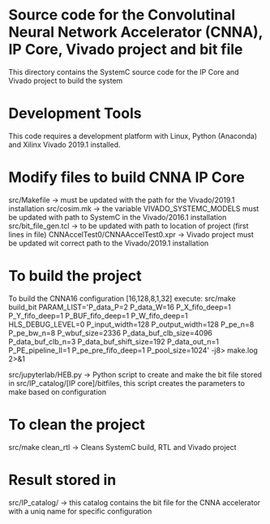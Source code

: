 # Source code for the Convolutinal Neural Network Accelerator (CNNA), IP Core, Vivado project and bit file
This directory contains the SystemC source code for the IP Core and Vivado project to build the system

# Development Tools
This code requires a development platform with Linux, Python (Anaconda) and Xilinx Vivado 2019.1 installed.

# Modify files to build CNNA IP Core
src/Makefile -> must be updated with the path for the Vivado/2019.1 installation
src/cosim.mk -> the variable VIVADO_SYSTEMC_MODELS must be updated with path to SystemC in the Vivado/2016.1 installation
src/bit_file_gen.tcl -> to be updated with path to location of project (first lines in file)
CNNAccelTest0/CNNAAccelTest0.xpr -> Vivado project must be updated wit correct path to the Vivado/2019.1 installation

# To build the project
To build the CNNA16 configuration [16,128,8,1,32] execute:
src/make build_bit PARAM_LIST='P_data_P=2 P_data_W=16 P_X_fifo_deep=1 P_Y_fifo_deep=1 P_BUF_fifo_deep=1 P_W_fifo_deep=1 HLS_DEBUG_LEVEL=0 P_input_width=128  P_output_width=128 P_pe_n=8 P_pe_bw_n=8 P_wbuf_size=2336 P_data_buf_clb_size=4096 P_data_buf_clb_n=3 P_data_buf_shift_size=192 P_data_out_n=1 P_PE_pipeline_II=1 P_pe_pre_fifo_deep=1 P_pool_size=1024' -j8> make.log 2>&1

src/jupyterlab/HEB.py -> Python script to create and make the bit file stored in src/IP_catalog/[IP core]/bitfiles, this script creates the parameters to make based on configuration

# To clean the project
src/make clean_rtl -> Cleans SystemC build, RTL and Vivado project
 
# Result stored in 
src/IP_catalog/ -> this catalog contains the bit file for the CNNA accelerator with a uniq name for specific configuration